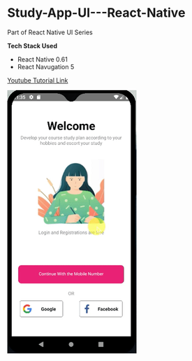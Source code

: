 # Study-App-UI---React-Native
Part of React Native UI Series

**Tech Stack Used**
- React Native 0.61
- React Navugation 5

<a href="https://www.youtube.com/watch?v=sfQZdmBYbDE">Youtube Tutorial Link</a>

![alt](https://github.com/shubhamaniket/Study-App-UI---React-Native/blob/master/GIF.gif)
